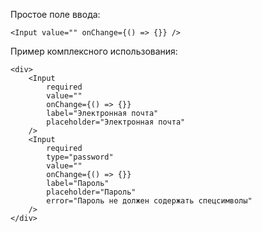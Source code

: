  Простое поле ввода:

 ```
<Input value="" onChange={() => {}} />
 ```

Пример комплексного использования:

```
<div>
	<Input
		required
		value=""
		onChange={() => {}}
		label="Электронная почта"
		placeholder="Электронная почта"
	/>
	<Input
		required
		type="password"
		value=""
		onChange={() => {}}
		label="Пароль"
		placeholder="Пароль"
		error="Пароль не должен содержать спецсимволы"
	/>
</div>
```
